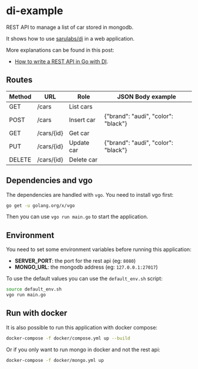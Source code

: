 # di-example

REST API to manage a list of car stored in mongodb.

It shows how to use [sarulabs/di](https://github.com/sarulabs/di) in a web application.

More explanations can be found in this post:

- [How to write a REST API in Go with DI](https://www.sarulabs.com/post/3/2018-08-02/how-to-write-a-rest-api-in-go-with-di.html).

## Routes

| Method  | URL         | Role        | JSON Body example                    |
| ------- | ----------- | ----------- | ------------------------------------ |
| GET     | /cars       | List cars   |                                      |
| POST    | /cars       | Insert car  | {"brand": "audi", "color": "black"}  |
| GET     | /cars/{id}  | Get car     |                                      |
| PUT     | /cars/{id}  | Update car  | {"brand": "audi", "color": "black"}  |
| DELETE  | /cars/{id}  | Delete car  |                                      |

## Dependencies and vgo

The dependencies are handled with `vgo`. You need to install vgo first:

```sh
go get -u golang.org/x/vgo
```

Then you can use `vgo run main.go` to start the application.

## Environment

You need to set some environment variables before running this application:

- **SERVER_PORT**: the port for the rest api (eg: `8080`)
- **MONGO_URL**: the mongodb address (eg: `127.0.0.1:27017`)

To use the default values you can use the `default_env.sh` script:

```sh
source default_env.sh
vgo run main.go
```

## Run with docker

It is also possible to run this application with docker compose:

```sh
docker-compose -f docker/compose.yml up --build
```

Or if you only want to run mongo in docker and not the rest api:

```sh
docker-compose -f docker/mongo.yml up
```
